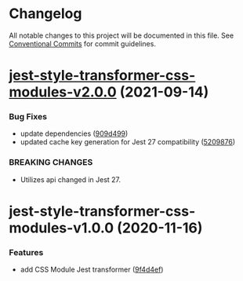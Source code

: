 # Changelog

All notable changes to this project will be documented in this file. See
[Conventional Commits](https://conventionalcommits.org) for commit guidelines.

# [jest-style-transformer-css-modules-v2.0.0](https://github.com/wesrice/jest-style-transformers/compare/jest-style-transformer-css-modules-v1.0.0...jest-style-transformer-css-modules-v2.0.0) (2021-09-14)


### Bug Fixes

* update dependencies ([909d499](https://github.com/wesrice/jest-style-transformers/commit/909d4990f37726c61509c1dbb8070cfd5def7dfb))
* updated cache key generation for Jest 27 compatibility ([5209876](https://github.com/wesrice/jest-style-transformers/commit/520987643f16c285892992f75e119de238b184e6))


### BREAKING CHANGES

* Utilizes api changed in Jest 27.

# jest-style-transformer-css-modules-v1.0.0 (2020-11-16)


### Features

* add CSS Module Jest transformer ([9f4d4ef](https://github.com/wesrice/jest-style-transformers/commit/9f4d4efbe1ed947c86c6a0ab1bc00aa492fd1a4f))
